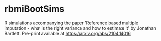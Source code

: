 # rbmiBootSims

R simulations accompanying the paper 'Reference based multiple imputation - what is the right variance and how to estimate it' by Jonathan Bartlett. Pre-print available at https://arxiv.org/abs/2104.14016
